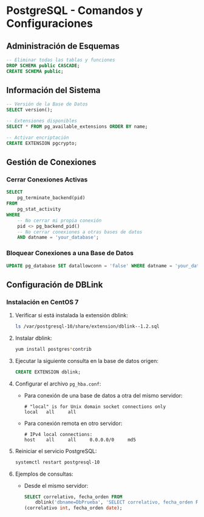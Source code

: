 # PostgreSQL - Comandos y Configuraciones

## Administración de Esquemas

```sql
-- Eliminar todas las tablas y funciones
DROP SCHEMA public CASCADE;
CREATE SCHEMA public; 
```

## Información del Sistema

```sql
-- Versión de la Base de Datos
SELECT version();

-- Extensiones disponibles
SELECT * FROM pg_available_extensions ORDER BY name;

-- Activar encriptación
CREATE EXTENSION pgcrypto;
```

## Gestión de Conexiones

### Cerrar Conexiones Activas

```sql
SELECT 
    pg_terminate_backend(pid) 
FROM 
    pg_stat_activity 
WHERE 
    -- No cerrar mi propia conexión
    pid <> pg_backend_pid()
    -- No cerrar conexiones a otras bases de datos
    AND datname = 'your_database';
```

### Bloquear Conexiones a una Base de Datos

```sql
UPDATE pg_database SET datallowconn = 'false' WHERE datname = 'your_database';
```

## Configuración de DBLink

### Instalación en CentOS 7

1. Verificar si está instalada la extensión dblink:
   ```bash
   ls /var/postgresql-10/share/extension/dblink--1.2.sql
   ```

2. Instalar dblink:
   ```bash
   yum install postgres*contrib 
   ```

3. Ejecutar la siguiente consulta en la base de datos origen:
   ```sql
   CREATE EXTENSION dblink;
   ```

4. Configurar el archivo `pg_hba.conf`:
   - Para conexión de una base de datos a otra del mismo servidor:
     ```
     # "local" is for Unix domain socket connections only 
     local   all     all
     ```
   - Para conexión remota en otro servidor:
     ```
     # IPv4 local connections:
     host    all     all     0.0.0.0/0     md5 
     ```

5. Reiniciar el servicio PostgreSQL:
   ```bash
   systemctl restart postgresql-10
   ```

6. Ejemplos de consultas:
   - Desde el mismo servidor:
     ```sql
     SELECT correlativo, fecha_orden FROM 
         dblink('dbname=DbPrueba', 'SELECT correlativo, fecha_orden FROM cm_orden_compra') AS tabla
     (correlativo int, fecha_orden date);
     ```